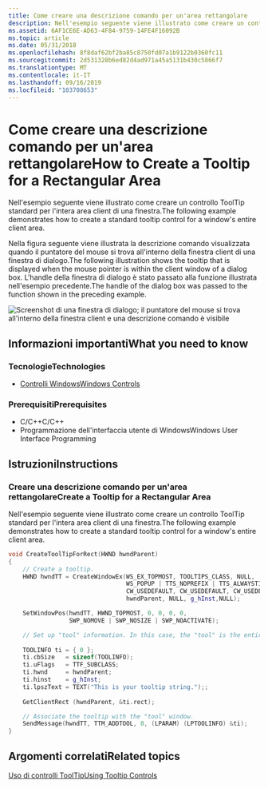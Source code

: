 ```yaml
---
title: Come creare una descrizione comando per un'area rettangolare
description: Nell'esempio seguente viene illustrato come creare un controllo ToolTip standard per l'intera area client di una finestra.
ms.assetid: 6AF1CE6E-AD63-4F84-9759-14FE4F16092B
ms.topic: article
ms.date: 05/31/2018
ms.openlocfilehash: 8f8daf62bf2ba85c8750fd07a1b9122b0360fc11
ms.sourcegitcommit: 2d531328b6ed82d4ad971a45a5131b430c5866f7
ms.translationtype: MT
ms.contentlocale: it-IT
ms.lasthandoff: 09/16/2019
ms.locfileid: "103708653"
---
```

# <a name="how-to-create-a-tooltip-for-a-rectangular-area"></a><span data-ttu-id="997d3-103">Come creare una descrizione comando per un'area rettangolare</span><span class="sxs-lookup"><span data-stu-id="997d3-103">How to Create a Tooltip for a Rectangular Area</span></span>

<span data-ttu-id="997d3-104">Nell'esempio seguente viene illustrato come creare un controllo ToolTip standard per l'intera area client di una finestra.</span><span class="sxs-lookup"><span data-stu-id="997d3-104">The following example demonstrates how to create a standard tooltip control for a window's entire client area.</span></span>

<span data-ttu-id="997d3-105">Nella figura seguente viene illustrata la descrizione comando visualizzata quando il puntatore del mouse si trova all'interno della finestra client di una finestra di dialogo.</span><span class="sxs-lookup"><span data-stu-id="997d3-105">The following illustration shows the tooltip that is displayed when the mouse pointer is within the client window of a dialog box.</span></span> <span data-ttu-id="997d3-106">L'handle della finestra di dialogo è stato passato alla funzione illustrata nell'esempio precedente.</span><span class="sxs-lookup"><span data-stu-id="997d3-106">The handle of the dialog box was passed to the function shown in the preceding example.</span></span>

![Screenshot di una finestra di dialogo; il puntatore del mouse si trova all'interno della finestra client e una descrizione comando è visibile](images/tt-rectangle.png)

## <a name="what-you-need-to-know"></a><span data-ttu-id="997d3-108">Informazioni importanti</span><span class="sxs-lookup"><span data-stu-id="997d3-108">What you need to know</span></span>

### <a name="technologies"></a><span data-ttu-id="997d3-109">Tecnologie</span><span class="sxs-lookup"><span data-stu-id="997d3-109">Technologies</span></span>

-   [<span data-ttu-id="997d3-110">Controlli Windows</span><span class="sxs-lookup"><span data-stu-id="997d3-110">Windows Controls</span></span>](window-controls.md)

### <a name="prerequisites"></a><span data-ttu-id="997d3-111">Prerequisiti</span><span class="sxs-lookup"><span data-stu-id="997d3-111">Prerequisites</span></span>

-   <span data-ttu-id="997d3-112">C/C++</span><span class="sxs-lookup"><span data-stu-id="997d3-112">C/C++</span></span>
-   <span data-ttu-id="997d3-113">Programmazione dell'interfaccia utente di Windows</span><span class="sxs-lookup"><span data-stu-id="997d3-113">Windows User Interface Programming</span></span>

## <a name="instructions"></a><span data-ttu-id="997d3-114">Istruzioni</span><span class="sxs-lookup"><span data-stu-id="997d3-114">Instructions</span></span>

### <a name="create-a-tooltip-for-a-rectangular-area"></a><span data-ttu-id="997d3-115">Creare una descrizione comando per un'area rettangolare</span><span class="sxs-lookup"><span data-stu-id="997d3-115">Create a Tooltip for a Rectangular Area</span></span>

<span data-ttu-id="997d3-116">Nell'esempio seguente viene illustrato come creare un controllo ToolTip standard per l'intera area client di una finestra.</span><span class="sxs-lookup"><span data-stu-id="997d3-116">The following example demonstrates how to create a standard tooltip control for a window's entire client area.</span></span>


```C++
void CreateToolTipForRect(HWND hwndParent)
{
    // Create a tooltip.
    HWND hwndTT = CreateWindowEx(WS_EX_TOPMOST, TOOLTIPS_CLASS, NULL, 
                                 WS_POPUP | TTS_NOPREFIX | TTS_ALWAYSTIP, 
                                 CW_USEDEFAULT, CW_USEDEFAULT, CW_USEDEFAULT, CW_USEDEFAULT, 
                                 hwndParent, NULL, g_hInst,NULL);

    SetWindowPos(hwndTT, HWND_TOPMOST, 0, 0, 0, 0, 
                 SWP_NOMOVE | SWP_NOSIZE | SWP_NOACTIVATE);

    // Set up "tool" information. In this case, the "tool" is the entire parent window.
    
    TOOLINFO ti = { 0 };
    ti.cbSize   = sizeof(TOOLINFO);
    ti.uFlags   = TTF_SUBCLASS;
    ti.hwnd     = hwndParent;
    ti.hinst    = g_hInst;
    ti.lpszText = TEXT("This is your tooltip string.");;
    
    GetClientRect (hwndParent, &ti.rect);

    // Associate the tooltip with the "tool" window.
    SendMessage(hwndTT, TTM_ADDTOOL, 0, (LPARAM) (LPTOOLINFO) &ti); 
} 
```



## <a name="related-topics"></a><span data-ttu-id="997d3-117">Argomenti correlati</span><span class="sxs-lookup"><span data-stu-id="997d3-117">Related topics</span></span>

<dl> <dt>

[<span data-ttu-id="997d3-118">Uso di controlli ToolTip</span><span class="sxs-lookup"><span data-stu-id="997d3-118">Using Tooltip Controls</span></span>](using-tooltip-contro.md)
</dt> </dl>

 

 




